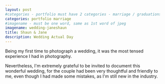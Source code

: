 ```yaml
---
layout: post
#categories - portfolio must have 2 categories - marriage / graduations / events
categories: portfolio marriage
#imagename - must be one word, same as 1st word of jpeg
imagename: wedding-janeshaun
title: Shaun & Jane
description: Wedding Actual Day
---
```

Being my first time to photograph a wedding, it was the most tensed experience I had in photography. 

Nevertheless, I'm extremely grateful to be invited to document this wonderful wedding, for the couple had been very thoughtful and friendly to me, even though I had made some mistakes, as I'm still new in the industry. 